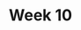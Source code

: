 ---
    title: Week 10
    weekNumber: 10
    days:
      - date: 2023-6-6
        events:
          "**LEC 17**{: .label .label-lecture } [Model Building](resources/lectures/Lec_17-Topic5a-ModelBuilding.pdf)": "[📺](https://podcast.ucsd.edu/watch/sp23/dsc102_a00/19)"
          "**READ**{: .label .label-hw } Ch. 8.1 and 8.3 of MLSys Book":
      - date: 2023-6-8
        events:
          "**LEC 18**{: .label .label-lecture } [Model Building and Serving](resources/lectures/Lec_18-Topic5b-ModelBuilding.pdf)":


---